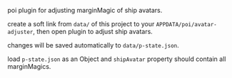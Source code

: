 poi plugin for adjusting marginMagic of ship avatars.

create a soft link from `data/` of this project to your `APPDATA/poi/avatar-adjuster`,
then open plugin to adjust ship avatars.

changes will be saved automatically to `data/p-state.json`.

load `p-state.json` as an Object and `shipAvatar` property should contain
all marginMagics.
